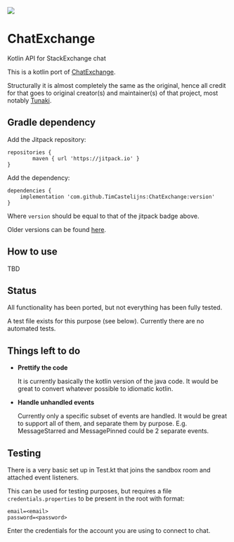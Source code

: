 [![](https://jitpack.io/v/TimCastelijns/ChatExchange.svg)](https://jitpack.io/#TimCastelijns/ChatExchange)

# ChatExchange

Kotlin API for StackExchange chat

This is a kotlin port of [ChatExchange](https://github.com/SOBotics/chatexchange).

Structurally it is almost completely the same as the original, hence all credit for that goes to original creator(s) and maintainer(s)
of that project, most notably [Tunaki](https://github.com/Tunaki/).

## Gradle dependency

Add the Jitpack repository:

    repositories {
	        maven { url 'https://jitpack.io' }
    }

Add the dependency:

    dependencies {
        implementation 'com.github.TimCastelijns:ChatExchange:version'
    }

Where `version` should be equal to that of the jitpack badge above.

Older versions can be found [here](https://jitpack.io/#TimCastelijns/ChatExchange).

## How to use

TBD

## Status

All functionality has been ported, but not everything has been fully tested.

A test file exists for this purpose (see below). Currently there are no automated tests.

## Things left to do

- __Prettify the code__

  It is currently basically the kotlin version of the java code. It would be great to convert whatever possible to idiomatic kotlin.


- __Handle unhandled events__

  Currently only a specific subset of events are handled. It would be great to support all of them, and separate them by purpose. E.g. MessageStarred and MessagePinned could be 2 separate events.

## Testing

There is a very basic set up in Test.kt that joins the sandbox room and attached event listeners.

This can be used for testing purposes, but requires a file `credentials.properties` to be present in the root with format:

    email=<email>
    password=<password>
    
Enter the credentials for the account you are using to connect to chat.

